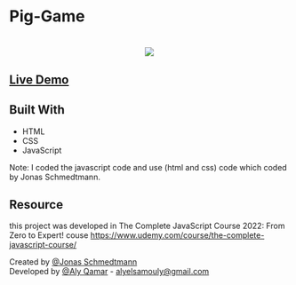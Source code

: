 # Pig-Game

<h1 align="center">
    <img src="img/app.jpeg"/>
</h1>

[Live Demo](https://alyqamar.github.io/Bankist/) 
-----
## Built With
* HTML
* CSS
* JavaScript

Note: I coded the javascript code and use (html and css) code which coded by Jonas Schmedtmann. 


## Resource

this project was developed in The Complete JavaScript Course 2022: From Zero to Expert! couse 
https://www.udemy.com/course/the-complete-javascript-course/

Created by [@Jonas Schmedtmann](https://github.com/jonasschmedtmann) <br/>
Developed by [@Aly Qamar](https://www.linkedin.com/in/alyqamar) - alyelsamouly@gmail.com <br/>
